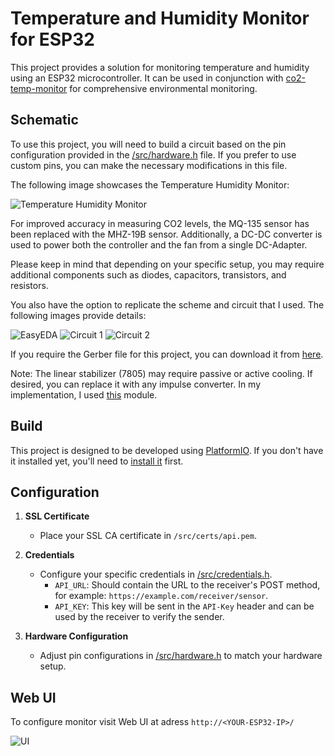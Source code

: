 # Temperature and Humidity Monitor for ESP32

This project provides a solution for monitoring temperature and humidity using an ESP32 microcontroller. It can be used in conjunction with [co2-temp-monitor](https://github.com/DrA1ex/co2-temp-monitor) for comprehensive environmental monitoring.

## Schematic

To use this project, you will need to build a circuit based on the pin configuration provided in the [/src/hardware.h](/src/hardware.h) file. If you prefer to use custom pins, you can make the necessary modifications in this file.

The following image showcases the Temperature Humidity Monitor:

![Temperature Humidity Monitor](https://github.com/DrA1ex/temp-monitor-esp32/assets/1194059/c39c1a66-210f-49ed-9787-668ba9ce9be8)

For improved accuracy in measuring CO2 levels, the MQ-135 sensor has been replaced with the MHZ-19B sensor. Additionally, a DC-DC converter is used to power both the controller and the fan from a single DC-Adapter.

Please keep in mind that depending on your specific setup, you may require additional components such as diodes, capacitors, transistors, and resistors.

You also have the option to replicate the scheme and circuit that I used. The following images provide details:

![EasyEDA](https://github.com/DrA1ex/temp-monitor-esp32/assets/1194059/e070e5ef-3617-4df2-a027-a31c3beceb32)
![Circuit 1](https://github.com/DrA1ex/temp-monitor-esp32/assets/1194059/b8d0e082-8bfb-4f34-bf44-1e6f64d66fc8)
![Circuit 2](https://github.com/DrA1ex/temp-monitor-esp32/assets/1194059/5850c6ee-b798-4c13-8ff0-22e01d19ab2f)

If you require the Gerber file for this project, you can download it from [here](https://github.com/DrA1ex/temp-monitor-esp32/files/13700695/Gerber_temp_monit_esp_2023-12-18.zip).

Note: The linear stabilizer (7805) may require passive or active cooling. If desired, you can replace it with any impulse converter. In my implementation, I used [this](https://ali.onl/2fg6) module.


## Build

This project is designed to be developed using [PlatformIO](https://platformio.org/?utm_source=platformio&utm_medium=piohome). If you don't have it installed yet, you'll need to [install it](https://docs.platformio.org/en/latest/core/installation/index.html) first.

## Configuration

1. **SSL Certificate**
   - Place your SSL CA certificate in `/src/certs/api.pem`.

2. **Credentials**
   - Configure your specific credentials in [/src/credentials.h](/src/credentials.h).
      - `API_URL`: Should contain the URL to the receiver's POST method, for example: `https://example.com/receiver/sensor`.
      - `API_KEY`: This key will be sent in the `API-Key` header and can be used by the receiver to verify the sender.

3. **Hardware Configuration**
   - Adjust pin configurations in [/src/hardware.h](/src/hardware.h) to match your hardware setup.

## Web UI

To configure monitor visit Web UI at adress `http://<YOUR-ESP32-IP>/`

![UI](https://github.com/DrA1ex/temp-monitor-esp32/assets/1194059/d995ae59-028e-4cdd-9960-5aada7aa3bea)
